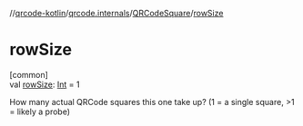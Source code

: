 //[qrcode-kotlin](../../../index.md)/[qrcode.internals](../index.md)/[QRCodeSquare](index.md)/[rowSize](row-size.md)

# rowSize

[common]\
val [rowSize](row-size.md): [Int](https://kotlinlang.org/api/latest/jvm/stdlib/kotlin-stdlib/kotlin/-int/index.html) = 1

How many actual QRCode squares this one take up? (1 = a single square, >1 = likely a probe)
